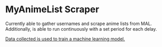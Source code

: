 # MyAnimeList Scraper

Currently able to gather usernames and scrape anime lists from MAL. 
Additionally, is able to run continuously with a set period for each delay.

[Data collected is used to train a machine learning model.](https://github.com/VirtualLights/MAL-Recommendation)
